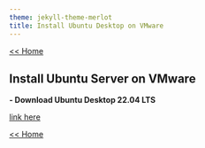 ```yaml
---
theme: jekyll-theme-merlot
title: Install Ubuntu Desktop on VMware
---
```

[<< Home](https://yaikaew.github.io/index.html)

## Install Ubuntu Server on VMware

**- Download Ubuntu Desktop 22.04 LTS**

[link here](https://ubuntu.com/download/desktop)




[<< Home](https://yaikaew.github.io/index.html)
